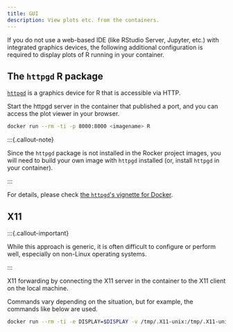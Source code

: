 ```yaml
---
title: GUI
description: View plots etc. from the containers.
---
```


If you do not use a web-based IDE (like RStudio Server, Jupyter, etc.) with integrated graphics devices,
the following additional configuration is required to display plots of R running in your container.

## The `httpgd` R package

[`httpgd`](https://nx10.github.io/httpgd/index.html) is a graphics device for R that is accessible via HTTP.

Start the httpgd server in the container that published a port,
and you can access the plot viewer in your browser.

```sh
docker run --rm -ti -p 8000:8000 <imagename> R
```

:::{.callout-note}

Since the `httpgd` package is not installed in the Rocker project images,
you will need to build your own image with `httpgd` installed
(or, install `httpgd` in your container).

:::

For details,
please check [the `httpgd`'s vignette for Docker](https://nx10.github.io/httpgd/articles/b03_docker.html).

## X11

:::{.callout-important}

While this approach is generic, it is often difficult to configure or perform well,
especially on non-Linux operating systems.

:::

X11 forwarding by connecting the X11 server in the container to the X11 client on the local machine.

Commands vary depending on the situation, but for example,
the commands like below are used.

```sh
docker run --rm -ti -e DISPLAY=$DISPLAY -v /tmp/.X11-unix:/tmp/.X11-unix <imagename> R
```
